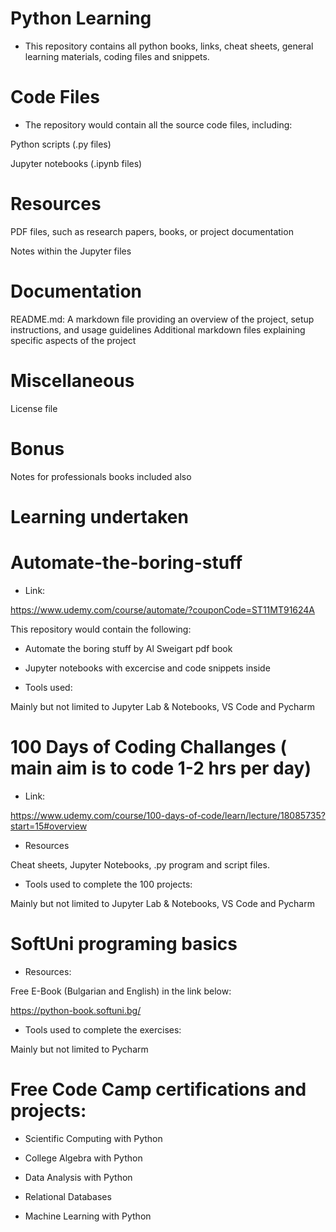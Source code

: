 # Python Learning

- This repository contains all python books, links, cheat sheets, general learning materials, coding files and snippets.

# Code Files

- The repository would contain all the source code files, including:

Python scripts (.py files)

Jupyter notebooks (.ipynb files)

# Resources

PDF files, such as research papers, books, or project documentation

Notes within the Jupyter files

# Documentation
README.md: A markdown file providing an overview of the project, setup instructions, and usage guidelines
Additional markdown files explaining specific aspects of the project

# Miscellaneous

License file

# Bonus 

Notes for professionals books included also


# Learning undertaken


# Automate-the-boring-stuff

- Link:

https://www.udemy.com/course/automate/?couponCode=ST11MT91624A 

This repository would contain the following:

- Automate the boring stuff by Al Sweigart pdf book

- Jupyter notebooks with excercise and code snippets inside

-  Tools used:

Mainly but not limited to Jupyter Lab & Notebooks, VS Code and Pycharm


# 100 Days of Coding Challanges ( main aim is to code 1-2 hrs per day)

- Link:

https://www.udemy.com/course/100-days-of-code/learn/lecture/18085735?start=15#overview 

- Resources

Cheat sheets, Jupyter Notebooks, .py program and script files.

- Tools used to complete the 100 projects:

Mainly but not limited to Jupyter Lab & Notebooks, VS Code and Pycharm


# SoftUni programing basics

- Resources: 

Free E-Book (Bulgarian and English) in the link below:

https://python-book.softuni.bg/ 

- Tools used to complete the exercises:

Mainly but not limited to Pycharm


# Free Code Camp certifications and projects:

- Scientific Computing with Python

- College Algebra with Python

- Data Analysis with Python

- Relational Databases

- Machine Learning with Python

